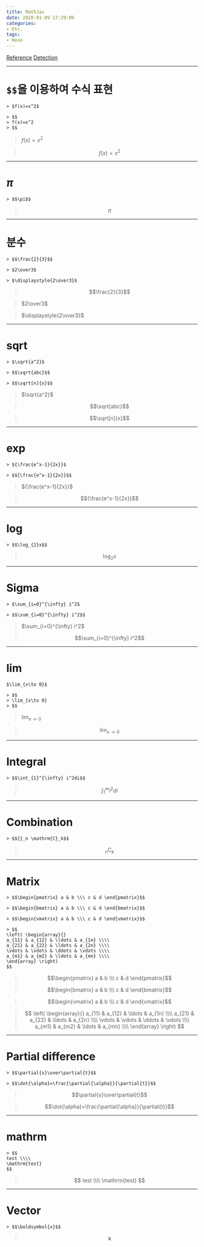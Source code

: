 ```yaml
---
title: MathJax
date: 2020-01-09 17:29:09
categories:
- Etc.
tags:
- Hexo
---
```

[Reference](https://easy-copy-mathjax.nakaken88.com/)
[Detection](http://detexify.kirelabs.org/classify.html)

***
# `$$`을 이용하여 수식 표현

~~~
> $f(x)=x^2$

> $$
> f(x)=x^2
> $$
~~~

> $f(x)=x^2$

> $$
> f(x)=x^2
> $$

<!-- more -->
***
# $\pi$

~~~
> $$\pi$$
~~~

> $$\pi$$

***
# 분수

~~~
> $$\frac{2}{3}$$

> $2\over3$

> $\displaystyle{2\over3}$
~~~

> $$\frac{2}{3}$$

> $2\over3$

> $\displaystyle{2\over3}$

***
# sqrt

~~~
> $\sqrt{a^2}$

> $$\sqrt{abc}$$

> $$\sqrt[n]{x}$$
~~~

> $\sqrt{a^2}$

> $$\sqrt{abc}$$

> $$\sqrt[n]{x}$$

***
# exp

~~~
> ${\frac{e^x-1}{2x}}$

> $${\frac{e^x-1}{2x}}$$
~~~

> ${\frac{e^x-1}{2x}}$

> $${\frac{e^x-1}{2x}}$$

***
# log

~~~
> $$\log_{2}x$$
~~~

> $$\log_{2}x$$

***
# Sigma

~~~
> $\sum_{i=0}^{\infty} i^2$

> $$\sum_{i=0}^{\infty} i^2$$
~~~

> $\sum_{i=0}^{\infty} i^2$

> $$\sum_{i=0}^{\infty} i^2$$

***
# lim

~~~
$\lim_{x\to 0}$

> $$
> \lim_{x\to 0}
> $$
~~~

> $\lim_{x\to 0}$

> $$
> \lim_{x\to 0}
> $$

***
# Integral

~~~
> $$\int_{1}^{\infty} i^2di$$
~~~

> $$\int_{1}^{\infty} i^2di$$

***
# Combination

~~~
> $${}_n \mathrm{C}_k$$
~~~

> $${}_n \mathrm{C}_k$$

***
# Matrix

~~~
> $$\begin{pmatrix} a & b \\\ c & d \end{pmatrix}$$

> $$\begin{bmatrix} a & b \\\ c & d \end{bmatrix}$$

> $$\begin{vmatrix} a & b \\\ c & d \end{vmatrix}$$

> $$
\left( \begin{array}{}
a_{11} & a_{12} & \ldots & a_{1n} \\\\
a_{21} & a_{22} & \ldots & a_{2n} \\\\
\vdots & \vdots & \ddots & \vdots \\\\
a_{m1} & a_{m2} & \ldots & a_{mn} \\\\
\end{array} \right)
$$
~~~

> $$\begin{pmatrix} a & b \\\ c & d \end{pmatrix}$$

> $$\begin{bmatrix} a & b \\\ c & d \end{bmatrix}$$

> $$\begin{vmatrix} a & b \\\ c & d \end{vmatrix}$$

> $$
\left( \begin{array}{}
a_{11} & a_{12} & \ldots & a_{1n} \\\\
a_{21} & a_{22} & \ldots & a_{2n} \\\\
\vdots & \vdots & \ddots & \vdots \\\\
a_{m1} & a_{m2} & \ldots & a_{mn} \\\\
\end{array} \right)
$$

***

# Partial difference

~~~
> $$\partial{s}\over\partial{t}$$

> $$\dot{\alpha}=\frac{\partial{\alpha}}{\partial{t}}$$
~~~

> $$\partial{s}\over\partial{t}$$

> $$\dot{\alpha}=\frac{\partial{\alpha}}{\partial{t}}$$

***
# mathrm

~~~
> $$
test \\\\
\mathrm{test}
$$
~~~

> $$
test \\\\
\mathrm{test}
$$

***
# Vector

~~~
> $$\boldsymbol{x}$$
~~~

> $$\boldsymbol{x}$$